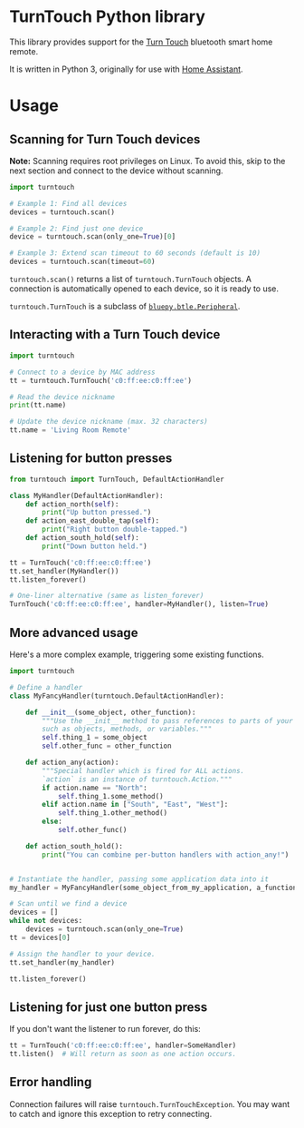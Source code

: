 # TurnTouch Python library

This library provides support for the [Turn Touch](https://shop.turntouch.com/)
bluetooth smart home remote.

It is written in Python 3, originally for use with [Home Assistant](https://www.home-assistant.io/).

# Usage

## Scanning for Turn Touch devices

**Note:** Scanning requires root privileges on Linux. To avoid this, skip
to the next section and connect to the device without scanning.

```python
import turntouch

# Example 1: Find all devices
devices = turntouch.scan()

# Example 2: Find just one device
device = turntouch.scan(only_one=True)[0]

# Example 3: Extend scan timeout to 60 seconds (default is 10)
devices = turntouch.scan(timeout=60)
```

`turntouch.scan()` returns a list of `turntouch.TurnTouch` objects. A connection
is automatically opened to each device, so it is ready to use.

`turntouch.TurnTouch` is a subclass of
[`bluepy.btle.Peripheral`](http://ianharvey.github.io/bluepy-doc/peripheral.html).

## Interacting with a Turn Touch device

```python
import turntouch

# Connect to a device by MAC address
tt = turntouch.TurnTouch('c0:ff:ee:c0:ff:ee')

# Read the device nickname
print(tt.name)

# Update the device nickname (max. 32 characters)
tt.name = 'Living Room Remote'
```

## Listening for button presses

```python
from turntouch import TurnTouch, DefaultActionHandler

class MyHandler(DefaultActionHandler):
    def action_north(self):
        print("Up button pressed.")
    def action_east_double_tap(self):
        print("Right button double-tapped.")
    def action_south_hold(self):
        print("Down button held.")

tt = TurnTouch('c0:ff:ee:c0:ff:ee')
tt.set_handler(MyHandler())
tt.listen_forever()

# One-liner alternative (same as listen_forever)
TurnTouch('c0:ff:ee:c0:ff:ee', handler=MyHandler(), listen=True)
```

## More advanced usage

Here's a more complex example, triggering some existing functions.

```python
import turntouch

# Define a handler
class MyFancyHandler(turntouch.DefaultActionHandler):

    def __init__(some_object, other_function):
        """Use the __init__ method to pass references to parts of your code,
        such as objects, methods, or variables."""
        self.thing_1 = some_object
        self.other_func = other_function

    def action_any(action):
        """Special handler which is fired for ALL actions.
        `action` is an instance of turntouch.Action."""
        if action.name == "North":
            self.thing_1.some_method()
        elif action.name in ["South", "East", "West"]:
            self.thing_1.other_method()
        else:
            self.other_func()

    def action_south_hold():
        print("You can combine per-button handlers with action_any!")


# Instantiate the handler, passing some application data into it
my_handler = MyFancyHandler(some_object_from_my_application, a_function)

# Scan until we find a device
devices = []
while not devices:
    devices = turntouch.scan(only_one=True)
tt = devices[0]

# Assign the handler to your device.
tt.set_handler(my_handler)

tt.listen_forever()
```

## Listening for just one button press

If you don't want the listener to run forever, do this:

```python
tt = TurnTouch('c0:ff:ee:c0:ff:ee', handler=SomeHandler)
tt.listen()  # Will return as soon as one action occurs.
```

## Error handling

Connection failures will raise `turntouch.TurnTouchException`. You may want to
catch and ignore this exception to retry connecting.
